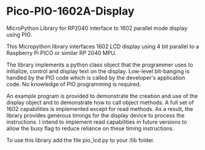 # Pico-PIO-1602A-Display
MicroPython Library for RP2040 interface to 1602 parallel mode display using PIO.

This Micropython library interfaces 1602 LCD display using 4 bit parallel to a Raspberry Pi PICO or
similar RP 2040 MPU.

The library implements a python class object that the programmer uses to initialize, control and 
display text on the display.  Low-level bit-banging is handled by the PIO code which is called 
by the developer's application code.  No knowledge of PIO programming is required.

An example program is provided to demonstrate the creation and use of the display object and to 
demonstrate how to call object methods.  A full set of 1602 capabilities is implemented except for
read methods.  As a result, the library provides generous timings for the display
device to process the instructions.  I intend to implement read capabilities in future
versions to allow the busy flag to reduce reliance on these timing instructions.

To use this library add the file pio_lcd.py to your /lib folder.

